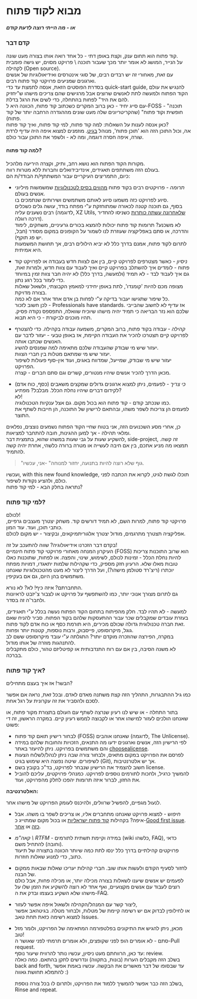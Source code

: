 # מבוא לקוד פתוח
##### או - מה הייתי רוצה לדעת קודם

### קדם דבר
קוד פתוח הוא תחום ענק, וקצת באופן דתי - כל אחד רואה אותו בצורה מעט שונה.  
על הנייר, המושג לא אומר יותר מכך שעבור תוכנה \ פרויקט מסוים, יש גישה פומבית לקהילה (Open source).  
עם זאת, מאחורי זה יש רבדים רבים, של סוגי אינטרסים ואידיאולוגיות של אנשים וארגונים שמניעים פרויקטי קוד פתוח רבים.  
בסדרת הפוסטים הזאת, אנסה לתמצת עד כדי quick-start guide, להנגיש את עולם הקוד הפתוח ולמעשה לתת לאנשים שרוצים אבל מרגישים שהם צריכים מישהו ש"יחזיק להם את היד" לפחות בהתחלה, כדי לשים את הרגל בדלת.  
עם סייג יחיד - כאן ברוב המקרים כשכתוב קוד פתוח, הכוונה היא ל-FOSS - "תוכנה חופשית וקוד פתוח" (שהקריטריונים שלה מעט שונים מההגדרה הרחבה יותר של קוד פתוח).  
כאן אנסה לענות על השאלות: למה קוד פתוח, למי קוד פתוח, ואיך קוד פתוח?  
אה, וכול התוכן הזה הוא 'תוכן פתוח', מנוהל [בגיט](https://github.com/animus-vox/posts/blob/main/post-intro-to-foss.md).  מוזמנים למצוא איפה היה עדיף לרדת שורה, איפה חסרה דוגמה, ומה לא - ולשפר את התוכן עבור כולם. 

#### למה קוד פתוח?
מקורות הקוד הפתוח הוא נושא רחב, ותיק, וקצרה היריעה מלהכיל.  
בעולם הזה משתתפים תאגידים, אינדיבידואלים וחברות ללא מטרות רווח.  
כיום, התמריצים העיקריים עבור המשתתף/ת הבודד/ת הם:
-    *תרומה* - פרויקטים רבים בקוד פתוח [מהווים בסיס לטכנולוגיות](https://xkcd.com/2347/) שמשמשות מיליוני אנשים בעולם.  
    סיוע לפרויקט כזה משמעו סיוע לאותם משתמשים ושירותים שנתמכים בו.  
    בסוף, גם תוכנה קטנה לכאורה שמתוחזקת ע"י מפתח בודד, עושה גלים כשכלים רבים נשענים עליה (לדוגמה, XZ Utils, [שלאחרונה עשתה כותרות](https://boehs.org/node/everything-i-know-about-the-xz-backdoor) כשניסו להחדיר דרכה רוגלה).  
    לא משכנע? תרומות קוד פתוח יכולות להמצא בכורים גרעיניים, משחקים, לימוד והדרכה, או סתם באפליקציה שעוזרת לנו לשמור על הקופונים במקום מסודר (חבל, יש פג תוקף).  
לתרום לקוד פתוח, אמנם בדרך כלל לא יביא הילולים רבים, אך תחושת המשמעות היא אמיתית.
-   *ניסיון* - כאשר מצטרפים לפרויקט קיים, בין אם לצוות חדש בעבודה או לפרויקט קוד פתוח - לומדים איך להשתלב בפרויקט קיים ואיך לעבוד עם צוות חדש, ולמרות זאת, גם איך לעבוד לבד - לא תמיד (ולמעשה, בדרך כלל) לא יהיה חבר צוות זמין במיוחד כדי לעזור בכל רגע נתון.  
    מצופה מכם להיות 'קומנדו', לתת באופן יחידני למאמץ הקבוצתי, ולשאול שאלות בצורה מדויקת.  
    כל שיפור שתגישו יעבור בדיקה ע"י לפחות בן אדם אחד אחר אם לא כמה.  
    לכן חשוב לזכור - Professionals have standards. אז עדיף לא לחשוב שהבייבי שלכם הוא נזר הבריאה כי תמיד יהיה מישהו שיוכיח שוואלה, התפספס נקודה פסיק. תהיו מוכנים לביקורת - כי היא תבוא.
-   *קהילה* - עבודה בקוד פתוח, ברוב המקרים, משמעה עבודה בקהילה. כדי להצטרף לפרויקט קיים תצטרכו להכיר את העבודה הקיימת, אז באופן טבעי - יעזור לדבר עם האנשים שכתבו אותה.  
    יעזור שיש מי שבודק שהעבודה שלכם מתאימה למה שמנסים להשיג.  
    יעזור שיש מי שמתאם מטלות בין חברי הצוות.  
    יעזור שיש מי שבודק, שמייעל, שמדווח באגים, ועוד אין-סוף פעולות לשיפור הפרויקט.  
    מכאן הדרך להכיר אנשים שיהיו מנטורים, קשרים וגם סתם חברים - קצרה.
    
-   *כי צריך* - לפעמים, ניתן למצוא ארגונים גדולים שמקצים משאבים (כסף, כוח אדם) לקידום דברים שיהיו נחלת הכלל. מבלבל? מפתיע?  
    לא!  
    כמו שנכתב קודם - קוד פתוח הוא בכול מקום. גם אצל ענקיות הטכנולוגיה.  
    לפעמים הן צריכות לשפר משהו, ובהתאם לרישיון של התוכנה, הן חייבות לשתף את התוצר.
    
כן, אחרי מסע השכנועים הזה, אני בטוח שחיי הקוד הפתוח נשמעים נוצצים, נפלאים ומלאי תהילה - אך למען ההגינות, חובה להתחבר למציאות.  
להשקיע שעות על גבי שעות במשהו שהוא, בתמצית דבר, side-project, זה קשה.
תמצאו מה מניע אתכם, בין אם חיבה לעשייה או מטרה ברורה כלשהי, אחרת יהיה קשה להתמיד.  
> "גוף שלא רוצה להיות בתנועה, יחזור למנוחה" -אני, עכשיו.

ועכשיו, with this new found knowledge, תוכלו לגשת לגיט, לקרוא את הכתבה לפני כולם, ולהציע נקודות לשיפור.  
נתראה בחלק הבא - למי קוד פתוח?

### למי קוד פתוח?
לכולם!  
פרויקטי קוד פתוח, למרות השם, לא תמיד דורשים קוד.
משחק יצטרך מעצבים גרפיים, כותבי תוכן, ועוד. עוד המון.  
אפליקציה תצטרך מתרגמים, מודול יצטרך אלגוריתמיקאים, ובקיצור - יש מקום לכולם.
  
בקדם דבר הזכרנו אידיאולוגיה? שווה להתעכב על זה!  
העיקרון המנחה מאחורי פרויקטי קוד פתוח חינמיים (FOSS) הוא שרוב התוכנות צריכות להיות נחלת הכלל - זמינות לכולם, לשימוש, שינוי, והפצה.
או לפחות, שתוכנות כאלו טובות מאלו שלא.
הרעיון חזק מספיק, כדי שקהילות שלמות יתאגדו, דמויות מפתח יוכתרו (ריצ'רד סטולמן מישהו?), ועל הדרך ליצור לא מעט מהטכנולוגיות שאנחנו משתמשים בהן היום, גם אם בעקיפין.

התחברתם? איזה כיף! לא? לא נורא.  
גם לתרום מצורך אנוכי יותר, כמו להשתפשף על פרויקט או לצבור צ'יזבט לראיונות ולחבר'ה זה בסדר.

למעשה - לא תהיו לבד. חלק מהפיתוח בתחום הקוד הפתוח נעשה בכלל ע"י תאגידים, בעזרת עובדים שמקבלים שכר עבור ההתעסקות שלהם בקוד הפתוח.
סביר להניח שאם זאת חברה טכנולוגית גדולה שכולם מכירים, היא תורמת כסף או כוח אדם לקוד פתוח.  
גוגל, מיקרוסופט, פייסבוק, ורבות נוספות, קטנות יותר ופחות.  
במקרה, הפירצה שהוזכרה מוקדם יותר? התגלתה ע"י עובד מיקרוסופט ששם לב להתנהגות מוזרה של אותו מודול.  
לא משנה הסיבה, בין אם עם רוח התנדבותית או קפיטליזם טהור, כולם מתקבלים בברכה.

### איך קוד פתוח?
הבשר! אז איך בעצם מתחילים?

כמו גיל ההתבגרות, התהליך הזה קצת משתנה מאדם לאדם.
ובכל זאת, נראה אם אפשר לסכם ולהסביר את זה עקרונית על רגל אחת.

בתור התחלה - או שיש לנו רעיון שנרצה לשתף עם העולם בתצורת מקור פתוח, או שאנחנו הולכים לעזור למישהו אחר או לקבוצה לממש רעיון קיים.
במקרה הראשון, זה די פשוט:
- לבחור רישיון תואם קוד פתוח (FOSS) שאנחנו אוהבים (לדוגמה, The Unlicense).
- לפי הרישיון הזה, אנשים וארגונים ידעו מה התנאים, הזכויות והחובות שלהם במידה והם משתמשים בפרויקט.
ניתן להיעזר באתר [choosealicense](https://choosealicense.com/).
- לפרסם את הפרויקט במקום מתאים, ולבחור צורה שבה ניתן לנהל/לשלוח הצעות לשיפורים.
  שיטה נפוצה היא שימוש בגיט (Git), אך יש אלטרנטיבות.
- חשוב להצמיד את הרישיון שנבחר לפרויקט, בד"כ בקובץ בשם license.
- להמשיך כרגיל, ולחכות לתורמים נוספים לפרויקט.
	כמנהלי פרויקטים, עליכם להוביל את החזון, לברור איזה תרומות יהפכו לחלק מהפרויקט, ועוד.

**האלטרנטיבה:**

לנעול מגפיים, להפשיל שרוולים, ולהיכנס לעומק הפרויקט של מישהו אחר.
-   *חיפוש* - למצוא פרויקט שאנחנו מתחברים אליו, או צריכים לשפר בו משהו.
אבל איפה? בקהילות [קוד פתוח ישראליות](https://maakaf-landing-page.netlify.app/) או בכול מקום שמתוייג כ-[Good first issue](https://goodfirstissue.dev/). [כזה](https://github.com/topics/good-first-issue) או [אחר](https://www.firsttimersonly.com/).
-   *קאה"מ \ RTFM* - במידה וקיימת תשתית לתורמים (wiki כלשהו, FAQ), כדאי (וחובה) להתחיל משם.  
    פרויקטים קהילתיים בדרך כלל ינסו לתת כמה שיותר הכוונה בתצורה של תיעוד כתוב, כדי למנוע שאלות חוזרות.
- לחזור לסעיף הקודם ולעשות אותו שוב. חברי קהילות יעריכו שאלות שבאות ממקום של הבנה.  
לפעמים יש אנשים שיענו לשאלות בצורה מכילה יותר, או מכילה פחות, אבל כולם רוצים לעבוד עם אנשים מקצועיים, ואף אחד לא רוצה להשקיע את הזמן שלו על מישהו שלא השקיע בעצמו ובדק את ה-FAQ.
- ליצור קשר עם המנהל/הקהילה ולשאול איפה אפשר לעזור,  
או לחילופין לבדוק אם יש רשימה קיימת של מטלות, ולבחור מטלה. בגיטהאב אפשר למצוא רשימה כזאת תחת טאב Issues.

-   מכאן, ניתן להגיש את התיקונים בפלטפורמה המתאימה של הפרויקט, ולומר מזל טוב!  
סתם - לא אומרים הופ לפני שקופצים, ולא אומרים תרמתי לפני שאושר ה-Pull request.  
עד כאן, הרווחתם מעט ניסיון, עכשיו נותר להרוויח שיעור נוסף: review.  
  בשלב הזה מקבלים הערות (בונות, בתקווה) ונדרשים לתקן בהתאם.
כמה כאלה back and forth, עד שבסופו של דבר מאשרים את הבקשה. עכשיו באמת אפשר להתמלא תחושת גאווה :)
   
	בשלב הזה כבר אפשר להמשיך ללמוד את הפרויקט, ולתרום לו בכל צורה נוספת, Rinse and repeat.

